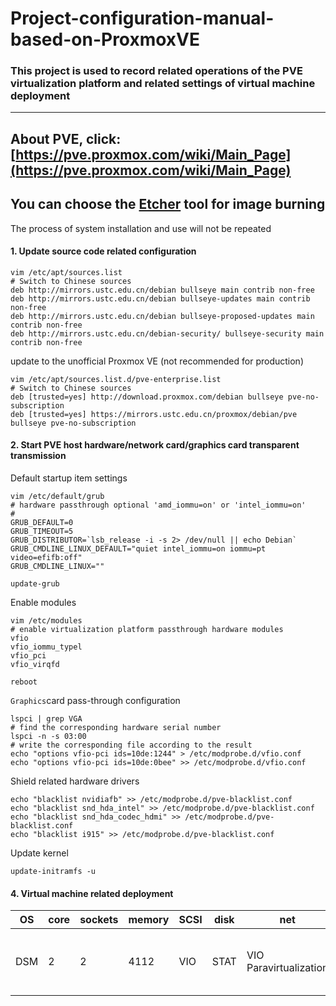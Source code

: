 # Project-configuration-manual-based-on-ProxmoxVE
### This project is used to record related operations of the PVE virtualization platform and related settings of virtual machine deployment
-------------------------------------------------

## About PVE, click: [https://pve.proxmox.com/wiki/Main_Page](https://pve.proxmox.com/wiki/Main_Page)
## You can choose the [Etcher](https://www.balena.io/etcher) tool for image burning

The process of system installation and use will not be repeated

#### 1. Update source code related configuration

    vim /etc/apt/sources.list
    # Switch to Chinese sources
    deb http://mirrors.ustc.edu.cn/debian bullseye main contrib non-free
    deb http://mirrors.ustc.edu.cn/debian bullseye-updates main contrib non-free
    deb http://mirrors.ustc.edu.cn/debian bullseye-proposed-updates main contrib non-free
    deb http://mirrors.ustc.edu.cn/debian-security/ bullseye-security main contrib non-free
update to the unofficial Proxmox VE (not recommended for production)

    vim /etc/apt/sources.list.d/pve-enterprise.list
    # Switch to Chinese sources
    deb [trusted=yes] http://download.proxmox.com/debian bullseye pve-no-subscription
    deb [trusted=yes] https://mirrors.ustc.edu.cn/proxmox/debian/pve bullseye pve-no-subscription
    
#### 2. Start PVE host hardware/network card/graphics card transparent transmission
Default startup item settings

    vim /etc/default/grub
    # hardware passthrough optional 'amd_iommu=on' or 'intel_iommu=on'
    # 
    GRUB_DEFAULT=0
    GRUB_TIMEOUT=5
    GRUB_DISTRIBUTOR=`lsb_release -i -s 2> /dev/null || echo Debian`
    GRUB_CMDLINE_LINUX_DEFAULT="quiet intel_iommu=on iommu=pt video=efifb:off"
    GRUB_CMDLINE_LINUX=""
    
    update-grub
Enable modules

    vim /etc/modules
    # enable virtualization platform passthrough hardware modules
    vfio
    vfio_iommu_typel
    vfio_pci
    vfio_virqfd
    
    reboot
`Graphics`card pass-through configuration

    lspci | grep VGA
    # find the corresponding hardware serial number
    lspci -n -s 03:00
    # write the corresponding file according to the result
    echo "options vfio-pci ids=10de:1244" > /etc/modprobe.d/vfio.conf
    echo "options vfio-pci ids=10de:0bee" >> /etc/modprobe.d/vfio.conf
Shield related hardware drivers

    echo "blacklist nvidiafb" >> /etc/modprobe.d/pve-blacklist.conf
    echo "blacklist snd_hda_intel" >> /etc/modprobe.d/pve-blacklist.conf
    echo "blacklist snd_hda_codec_hdmi" >> /etc/modprobe.d/pve-blacklist.conf
    echo "blacklist i915" >> /etc/modprobe.d/pve-blacklist.conf
Update kernel

    update-initramfs -u
#### 4. Virtual machine related deployment

<div align="center">

| OS  | core| sockets| memory| SCSI| disk| net| model| BIOS| others|
| ---------- | -----------| -----------| -----------| -----------| -----------| -----------| -----------| -----------| -----------|
| DSM   | 2   | 2   | 4112   | VIO   | STAT   | VIO<br> Paravirtualization   | q35   | OVMF   | CD/DVD drive removal<br> HDD delete    |

</div>
